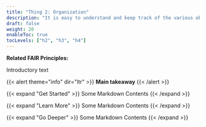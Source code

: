 ```yaml
---
title: "Thing 2: Organization"
description: "It is easy to understand and keep track of the various objects in the research compendium and their relationship over time."
draft: false
weight: 20
enableToc: true
tocLevels: ["h2", "h3", "h4"]
---
```

**Related FAIR Principles:** 

Introductory text

{{< alert theme="info" dir="ltr" >}}
**Main takeaway**
{{< /alert >}}<br>

{{< expand "Get Started" >}}
Some Markdown Contents
{{< /expand >}}

{{< expand "Learn More" >}}
Some Markdown Contents
{{< /expand >}}

{{< expand "Go Deeper" >}}
Some Markdown Contents
{{< /expand >}}
